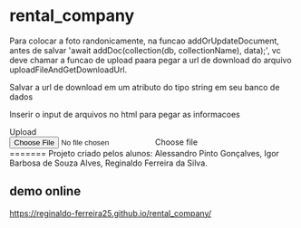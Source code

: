 # rental_company


Para colocar a foto randonicamente, na funcao addOrUpdateDocument, antes de salvar 'await addDoc(collection(db, collectionName), data);', vc deve chamar a funcao de upload paara pegar a url de download do arquivo uploadFileAndGetDownloadUrl.

Salvar a url de download em um atributo do tipo string em seu banco de dados

Inserir o input de arquivos no html para pegar as informacoes

<div class="input-group mb-3">
  <div class="input-group-prepend">
    <span class="input-group-text">Upload</span>
  </div>
  <div class="custom-file">
    <input type="file" class="custom-file-input" id="inputGroupFile01">
    <label class="custom-file-label" for="inputGroupFile01">Choose file</label>
  </div>
</div>
=======
Projeto criado pelos alunos: 
Alessandro Pinto Gonçalves,
Igor Barbosa de Souza Alves, 
Reginaldo Ferreira da Silva.

## demo online
https://reginaldo-ferreira25.github.io/rental_company/
